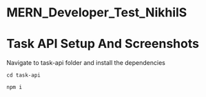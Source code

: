# MERN_Developer_Test_NikhilS

# Task API Setup And Screenshots

Navigate to task-api folder and install the dependencies

`cd task-api`

`npm i`
